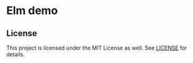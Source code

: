 # Elm demo

## License

This project is licensed under the MIT License as well. See [LICENSE](LICENSE) for details.
